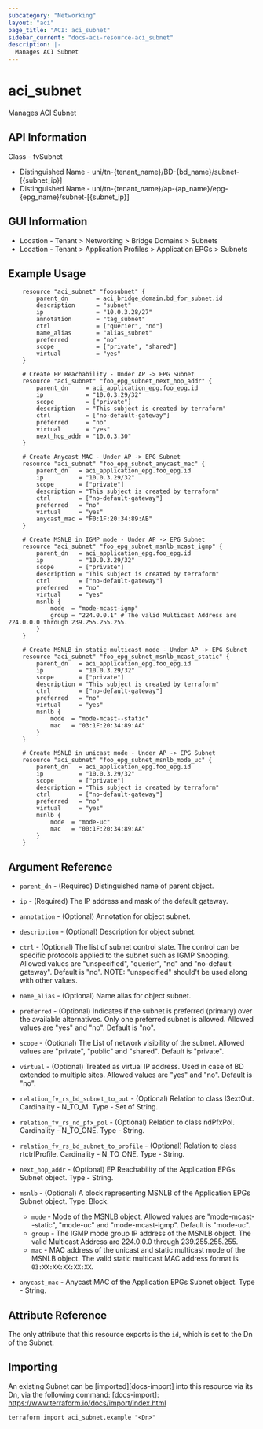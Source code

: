 ```yaml
---
subcategory: "Networking"
layout: "aci"
page_title: "ACI: aci_subnet"
sidebar_current: "docs-aci-resource-aci_subnet"
description: |-
  Manages ACI Subnet
---
```


# aci_subnet

Manages ACI Subnet

## API Information
Class - fvSubnet
- Distinguished Name - uni/tn-{tenant_name}/BD-{bd_name}/subnet-[{subnet_ip}]
- Distinguished Name - uni/tn-{tenant_name}/ap-{ap_name}/epg-{epg_name}/subnet-[{subnet_ip}]

## GUI Information
- Location - Tenant > Networking > Bridge Domains > Subnets
- Location - Tenant > Application Profiles > Application EPGs > Subnets

## Example Usage

```hcl
	resource "aci_subnet" "foosubnet" {
		parent_dn 		 = aci_bridge_domain.bd_for_subnet.id
		description      = "subnet"
		ip               = "10.0.3.28/27"
		annotation       = "tag_subnet"
		ctrl             = ["querier", "nd"]
		name_alias       = "alias_subnet"
		preferred        = "no"
		scope            = ["private", "shared"]
		virtual          = "yes"
	}

	# Create EP Reachability - Under AP -> EPG Subnet
	resource "aci_subnet" "foo_epg_subnet_next_hop_addr" {
		parent_dn     = aci_application_epg.foo_epg.id
		ip            = "10.0.3.29/32"
		scope         = ["private"]
		description   = "This subject is created by terraform"
		ctrl          = ["no-default-gateway"]
		preferred     = "no"
		virtual       = "yes"
		next_hop_addr = "10.0.3.30"
	}

	# Create Anycast MAC - Under AP -> EPG Subnet
	resource "aci_subnet" "foo_epg_subnet_anycast_mac" {
		parent_dn   = aci_application_epg.foo_epg.id
		ip          = "10.0.3.29/32"
		scope       = ["private"]
		description = "This subject is created by terraform"
		ctrl        = ["no-default-gateway"]
		preferred   = "no"
		virtual     = "yes"
		anycast_mac = "F0:1F:20:34:89:AB"
	}

	# Create MSNLB in IGMP mode - Under AP -> EPG Subnet
	resource "aci_subnet" "foo_epg_subnet_msnlb_mcast_igmp" {
		parent_dn   = aci_application_epg.foo_epg.id
		ip          = "10.0.3.29/32"
		scope       = ["private"]
		description = "This subject is created by terraform"
		ctrl        = ["no-default-gateway"]
		preferred   = "no"
		virtual     = "yes"
		msnlb {
			mode  = "mode-mcast-igmp"
			group = "224.0.0.1" # The valid Multicast Address are 224.0.0.0 through 239.255.255.255.
		}
	}

	# Create MSNLB in static multicast mode - Under AP -> EPG Subnet
	resource "aci_subnet" "foo_epg_subnet_msnlb_mcast_static" {
		parent_dn   = aci_application_epg.foo_epg.id
		ip          = "10.0.3.29/32"
		scope       = ["private"]
		description = "This subject is created by terraform"
		ctrl        = ["no-default-gateway"]
		preferred   = "no"
		virtual     = "yes"
		msnlb {
			mode  = "mode-mcast--static"
			mac   = "03:1F:20:34:89:AA"
		}
	}

	# Create MSNLB in unicast mode - Under AP -> EPG Subnet
	resource "aci_subnet" "foo_epg_subnet_msnlb_mode_uc" {
		parent_dn   = aci_application_epg.foo_epg.id
		ip          = "10.0.3.29/32"
		scope       = ["private"]
		description = "This subject is created by terraform"
		ctrl        = ["no-default-gateway"]
		preferred   = "no"
		virtual     = "yes"
		msnlb {
			mode  = "mode-uc"
			mac   = "00:1F:20:34:89:AA"
		}
	}
```

## Argument Reference

- `parent_dn` - (Required) Distinguished name of parent object.
- `ip` - (Required) The IP address and mask of the default gateway.
- `annotation` - (Optional) Annotation for object subnet.
- `description` - (Optional) Description for object subnet.
- `ctrl` - (Optional) The list of subnet control state. The control can be specific protocols applied to the subnet such as IGMP Snooping. Allowed values are "unspecified", "querier", "nd" and "no-default-gateway". Default is "nd". NOTE: "unspecified" should't be used along with other values.
- `name_alias` - (Optional) Name alias for object subnet.
- `preferred` - (Optional) Indicates if the subnet is preferred (primary) over the available alternatives. Only one preferred subnet is allowed. Allowed values are "yes" and "no". Default is "no".
- `scope` - (Optional) The List of network visibility of the subnet. Allowed values are "private", "public" and "shared". Default is "private".
- `virtual` - (Optional) Treated as virtual IP address. Used in case of BD extended to multiple sites. Allowed values are "yes" and "no". Default is "no".

- `relation_fv_rs_bd_subnet_to_out` - (Optional) Relation to class l3extOut. Cardinality - N_TO_M. Type - Set of String.
- `relation_fv_rs_nd_pfx_pol` - (Optional) Relation to class ndPfxPol. Cardinality - N_TO_ONE. Type - String.
- `relation_fv_rs_bd_subnet_to_profile` - (Optional) Relation to class rtctrlProfile. Cardinality - N_TO_ONE. Type - String.
- `next_hop_addr` - (Optional) EP Reachability of the Application EPGs Subnet object. Type - String.
- `msnlb` - (Optional) A block representing MSNLB of the Application EPGs Subnet object. Type: Block.
   - `mode` - Mode of the MSNLB object, Allowed values are "mode-mcast--static", "mode-uc" and "mode-mcast-igmp". Default is "mode-uc".
   - `group` - The IGMP mode group IP address of the MSNLB object. The valid Multicast Address are 224.0.0.0 through 239.255.255.255.
   - `mac` - MAC address of the unicast and static multicast mode of the MSNLB object. The valid static multicast MAC address format is `03:XX:XX:XX:XX:XX`.
- `anycast_mac` - Anycast MAC of the Application EPGs Subnet object. Type - String.
## Attribute Reference

The only attribute that this resource exports is the `id`, which is set to the
Dn of the Subnet.

## Importing

An existing Subnet can be [imported][docs-import] into this resource via its Dn, via the following command:
[docs-import]: https://www.terraform.io/docs/import/index.html

```
terraform import aci_subnet.example "<Dn>"
```
